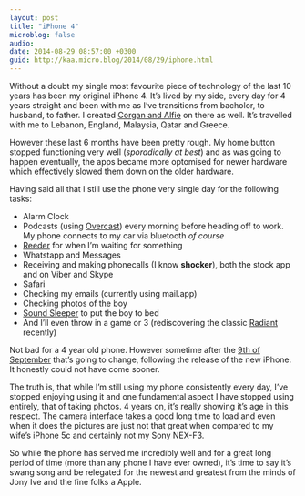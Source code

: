 ```yaml
---
layout: post
title: "iPhone 4"
microblog: false
audio: 
date: 2014-08-29 08:57:00 +0300
guid: http://kaa.micro.blog/2014/08/29/iphone.html
---
```

<p>Without a doubt my single most favourite piece of technology of the last 10 years has been my original iPhone 4. It&rsquo;s lived by my side, every day for 4 years straight and been with me as I&rsquo;ve transitions from bacholor, to husband, to father. I created <a href="http://moonracket.com">Corgan and Alfie</a> on there as well.  It&rsquo;s travelled with me to Lebanon, England, Malaysia, Qatar and Greece.</p>

<p>However these last 6 months have been pretty rough. My home button stopped functioning very well (<em>sporadically at best</em>) and as was going to happen eventually, the apps became more optomised for newer hardware which effectively slowed them down on the older hardware.</p>

<p>Having said all that I still use the phone very single day for the following tasks:</p>

<ul><li>Alarm Clock</li>
<li>Podcasts (using <a href="https://overcast.fm">Overcast</a>) every morning before heading off to work. My phone connects to my car via bluetooth <em>of course</em></li>
<li><a href="http://reederapp.com">Reeder</a> for when I&rsquo;m waiting for something</li>
<li>Whatstapp and Messages</li>
<li>Receiving and making phonecalls (I know <strong>shocker</strong>), both the stock app and on Viber and Skype</li>
<li>Safari</li>
<li>Checking my emails (currently using mail.app)</li>
<li>Checking photos of the boy</li>
<li><a href="http://parents2parentsapps.com/soundsleeper/">Sound Sleeper</a> to put the boy to bed</li>
<li>And I&rsquo;ll even throw in a game or 3 (rediscovering the classic <a href="http://www.hexage.net/radiant/">Radiant</a> recently)</li>
</ul><p>Not bad for a 4 year old phone. However sometime after the <a href="http://www.loopinsight.com/2014/08/28/apple-announces-special-event-for-sept-9/">9th of September</a> that&rsquo;s going to change, following the release of the new iPhone. It honestly could not have come sooner.</p>

<p>The truth is, that while I&rsquo;m still using my phone consistently every day, I&rsquo;ve stopped enjoying using it and one fundamental aspect I have stopped using entirely, that of taking photos.  4 years on, it&rsquo;s really showing it&rsquo;s age in this respect. The camera interface takes a good long time to load and even when it does the pictures are just not that great when compared to my wife&rsquo;s iPhone 5c and certainly not my Sony NEX-F3.</p>

<p>So while the phone has served me incredibly well and for a great long period of time (more than any phone I have ever owned), it&rsquo;s time to say it&rsquo;s swang song and be relegated for the newest and greatest from the minds of Jony Ive and the fine folks a Apple.</p>

<p><img src="http://www.kaa.bz/uploads/2018/07eef6376f.jpg" alt="" /></p>
